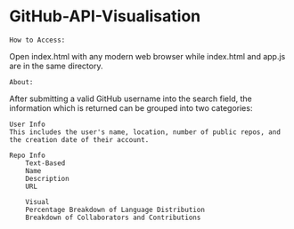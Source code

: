 # GitHub-API-Visualisation

    How to Access:
Open index.html with any modern web browser while index.html and app.js are in the same directory.


    About:
After submitting a valid GitHub username into the search field, the information which is returned can be grouped into two categories:

    User Info
    This includes the user's name, location, number of public repos, and the creation date of their account.

    Repo Info
        Text-Based
        Name
        Description
        URL

        Visual
        Percentage Breakdown of Language Distribution
        Breakdown of Collaborators and Contributions